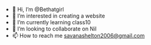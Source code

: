 - 👋 Hi, I’m @Bethatgirl
- 👀 I’m interested in creating a website
- 🌱 I’m currently learning class10
- 💞️ I’m looking to collaborate on Nil
- 📫 How to reach me savanashelton2006@gmail.com

<!---
Bethatgirl/Bethatgirl is a ✨ special ✨ repository because its `README.md` (this file) appears on your GitHub profile.
You can click the Preview link to take a look at your changes.
--->
